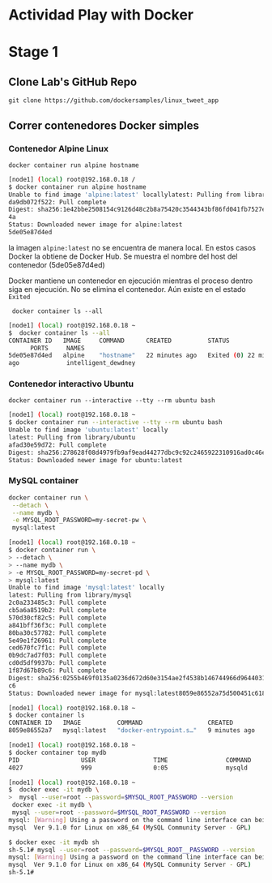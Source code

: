 # Actividad Play with Docker 
# Stage 1

## Clone Lab's GitHub Repo 

`git clone https://github.com/dockersamples/linux_tweet_app`

## Correr contenedores Docker simples

### Contenedor Alpine Linux

`docker container run alpine hostname` 

```bash
[node1] (local) root@192.168.0.18 /
$ docker container run alpine hostname
Unable to find image 'alpine:latest' locallylatest: Pulling from library/alpine
da9db072f522: Pull complete
Digest: sha256:1e42bbe2508154c9126d48c2b8a75420c3544343bf86fd041fb7527e017a4b
4a
Status: Downloaded newer image for alpine:latest
5de05e87d4ed
```

la imagen `alpine:latest` no se encuentra de manera local. En estos casos Docker la obtiene de Docker Hub. Se muestra el nombre del host del contenedor (5de05e87d4ed)

Docker mantiene un contenedor en ejecución mientras el proceso dentro siga en ejecución. No se elimina el contenedor. Aún existe en el estado  `Exited`

` docker container ls --all`

```bash
[node1] (local) root@192.168.0.18 ~
$  docker container ls --all
CONTAINER ID   IMAGE     COMMAND      CREATED          STATUS
      PORTS     NAMES
5de05e87d4ed   alpine    "hostname"   22 minutes ago   Exited (0) 22 minutes
ago             intelligent_dewdney
```

### Contenedor interactivo Ubuntu

`docker container run --interactive --tty --rm ubuntu bash`

```bash
[node1] (local) root@192.168.0.18 ~
$ docker container run --interactive --tty --rm ubuntu bash
Unable to find image 'ubuntu:latest' locally
latest: Pulling from library/ubuntu
afad30e59d72: Pull complete
Digest: sha256:278628f08d4979fb9af9ead44277dbc9c92c2465922310916ad0c46ec9999295
Status: Downloaded newer image for ubuntu:latest
```

### MySQL container

```bash
docker container run \
 --detach \
 --name mydb \
 -e MYSQL_ROOT_PASSWORD=my-secret-pw \
 mysql:latest
```

```bash
[node1] (local) root@192.168.0.18 ~
$ docker container run \
> --detach \
> --name mydb \
> -e MYSQL_ROOT_PASSWORD=my-secret-pd \
> mysql:latest
Unable to find image 'mysql:latest' locally
latest: Pulling from library/mysql
2c0a233485c3: Pull complete
cb5a6a8519b2: Pull complete
570d30cf82c5: Pull complete
a841bff36f3c: Pull complete
80ba30c57782: Pull complete
5e49e1f26961: Pull complete
ced670fc7f1c: Pull complete
0b9dc7ad7f03: Pull complete
cd0d5df9937b: Pull complete
1f87d67b89c6: Pull complete
Digest: sha256:0255b469f0135a0236d672d60e3154ae2f4538b146744966d96440318cc822
c6
Status: Downloaded newer image for mysql:latest8059e86552a75d500451c6180a183345ac4d4118b6adc22df8f21d11edbd32de
```

```bash
[node1] (local) root@192.168.0.18 ~
$ docker container ls
CONTAINER ID   IMAGE          COMMAND                  CREATED         STATUS         PORTS                 NAMES
8059e86552a7   mysql:latest   "docker-entrypoint.s…"   9 minutes ago   Up 9 minutes   3306/tcp, 33060/tcp   mydb
```

```bash
[node1] (local) root@192.168.0.18 ~
$ docker container top mydb
PID                 USER                TIME                COMMAND
4027                999                 0:05                mysqld
```

```bash
[node1] (local) root@192.168.0.18 ~
$  docker exec -it mydb \
>  mysql --user=root --password=$MYSQL_ROOT_PASSWORD --version
 docker exec -it mydb \
 mysql --user=root --password=$MYSQL_ROOT_PASSWORD --version
mysql: [Warning] Using a password on the command line interface can beinsecure.
mysql  Ver 9.1.0 for Linux on x86_64 (MySQL Community Server - GPL)
```

```bash
$ docker exec -it mydb sh
sh-5.1# mysql --user=root --password=$MYSQL_ROOT__PASSWORD --version
mysql: [Warning] Using a password on the command line interface can beinsecure.
mysql  Ver 9.1.0 for Linux on x86_64 (MySQL Community Server - GPL)
sh-5.1#
```
